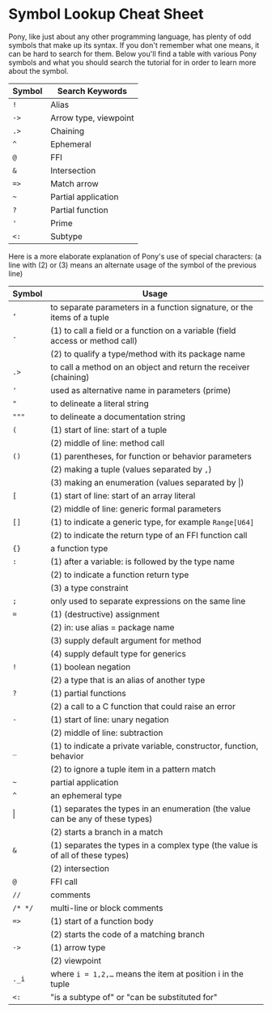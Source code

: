 # Symbol Lookup Cheat Sheet

Pony, like just about any other programming language, has plenty of odd symbols that make up its syntax. If you don't remember what one means, it can be hard to search for them. Below you'll find a table with various Pony symbols and what you should search the tutorial for in order to learn more about the symbol.

| Symbol | Search Keywords       |
| ------ | --------------------- |
| `!`    | Alias                 |
| `->`   | Arrow type, viewpoint |
| `.>`   | Chaining              |
| `^`    | Ephemeral             |
| `@`    | FFI                   |
| `&`    | Intersection          |
| `=>`   | Match arrow           |
| `~`    | Partial application   |
| `?`    | Partial function      |
| `'`    | Prime                 |
| `<:`   | Subtype               |

Here is a more elaborate explanation of Pony's use of special characters: (a line with (2) or (3) means an alternate usage of the symbol of the previous  line)

| Symbol  | Usage                                                                           |
| ------- | ------------------------------------------------------------------------------- |
| `,`     | to separate parameters in a function signature, or the items of a tuple         |
| `.`     | (1) to call a field or a function on a variable (field access or method call)   |
|         | (2) to qualify a type/method with its package name                              |
| `.>`    | to call a method on an object and return the receiver (chaining)                |
| `'`     | used as alternative name in parameters (prime)                                  |
| `"`     | to delineate a literal string                                                   |
| `"""`   | to delineate a documentation string                                             |
| `(`     | (1) start of line: start of a tuple                                             |
|         | (2) middle of line: method call                                                 |
| `()`    | (1) parentheses, for function or behavior parameters                            |
|         | (2) making a tuple (values separated by `,`)                                    |
|         | (3) making an enumeration (values separated by &#124;)                          |
| `[`     | (1) start of line: start of an array literal                                    |
|         | (2) middle of line: generic formal parameters                                   |
| `[]`    | (1) to indicate a generic type, for example `Range[U64]`                        |
|         | (2) to indicate the return type of an FFI function call                         |
| `{}`    | a function type                                                                 |
| `:`     | (1) after a variable: is followed by the type name                              |
|         | (2) to indicate a function return type                                          |
|         | (3) a type constraint                                                           |
| `;`     | only used to separate expressions on the same line                              |
| `=`     | (1) (destructive) assignment                                                    |
|         | (2) in: use alias = package name                                                    |
|         | (3) supply default argument for method                                          |
|         | (4) supply default type for generics                                            |
| `!`     | (1) boolean negation                                                            |
|         | (2) a type that is an alias of another type                                     |
| `?`     | (1) partial functions                                                           |
|         | (2) a call to a C function that could raise an error                            |
| `-`     | (1) start of line: unary negation                                               |
|         | (2) middle of line: subtraction                                                 |
| `_`     | (1) to indicate a private variable, constructor, function, behavior             |
|         | (2) to ignore a tuple item in a pattern match                                   |
| `~`     | partial application                                                             |
| `^`     | an ephemeral type                                                               |
| &#124;  | (1) separates the types in an enumeration (the value can be any of these types) |
|         | (2) starts a branch in a match                                                  |
| `&`     | (1) separates the types in a complex type (the value is of all of these types)  |
|         | (2) intersection                                                                |
| `@`     | FFI call                                                                        |
| `//`    | comments                                                                        |
| `/* */` | multi-line or block comments                                                    |
| `=>`    | (1) start of a function body                                                    |
|         | (2) starts the code of a matching branch                                        |
| `->`    | (1) arrow type                                                                  |
|         | (2) viewpoint                                                                   |
| `._i`   | where `i = 1,2,…`  means the item at position i in the tuple                                |
| `<:`    | "is a subtype of" or "can be substituted for"                                   |
